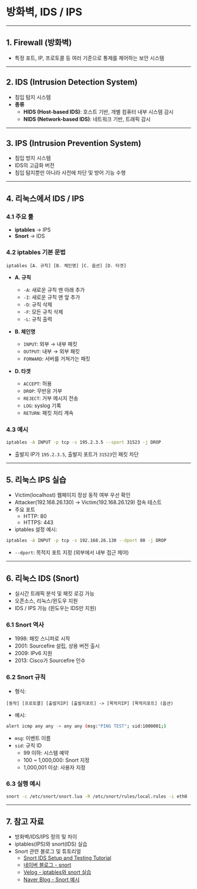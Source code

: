 
# 방화벽, IDS / IPS

---

## 1. Firewall (방화벽)

- 특정 포트, IP, 프로토콜 등 여러 기준으로 통제를 제어하는 보안 시스템

---

## 2. IDS (Intrusion Detection System)

- 침입 탐지 시스템
- **종류**
  - **HIDS (Host-based IDS)**: 호스트 기반, 개별 컴퓨터 내부 시스템 감시
  - **NIDS (Network-based IDS)**: 네트워크 기반, 트래픽 감시

---

## 3. IPS (Intrusion Prevention System)

- 침입 방지 시스템
- IDS의 고급화 버전
- 침입 탐지뿐만 아니라 사전에 차단 및 방어 기능 수행

---

## 4. 리눅스에서 IDS / IPS

### 4.1 주요 툴
- **iptables** → IPS
- **Snort** → IDS

### 4.2 iptables 기본 문법
```
iptables [A. 규칙] [B. 체인명] [C. 옵션] [D. 타겟]
```

- **A. 규칙**
  - `-A`: 새로운 규칙 맨 아래 추가
  - `-I`: 새로운 규칙 맨 앞 추가
  - `-D`: 규칙 삭제
  - `-F`: 모든 규칙 삭제
  - `-L`: 규칙 출력

- **B. 체인명**
  - `INPUT`: 외부 → 내부 패킷
  - `OUTPUT`: 내부 → 외부 패킷
  - `FORWARD`: 서버를 거쳐가는 패킷

- **D. 타겟**
  - `ACCEPT`: 허용
  - `DROP`: 무반응 거부
  - `REJECT`: 거부 메시지 전송
  - `LOG`: syslog 기록
  - `RETURN`: 패킷 처리 계속

### 4.3 예시
```bash
iptables -A INPUT -p tcp -s 195.2.3.5 --sport 31523 -j DROP
```
- 출발지 IP가 `195.2.3.5`, 출발지 포트가 `31523`인 패킷 차단

---

## 5. 리눅스 IPS 실습

- Victim(localhost) 웹페이지 정상 동작 여부 우선 확인
- Attacker(192.168.26.130) → Victim(192.168.26.129) 접속 테스트
- 주요 포트
  - HTTP: 80
  - HTTPS: 443
- iptables 설정 예시:
```bash
iptables -A INPUT -p tcp -s 192.168.26.130 --dport 80 -j DROP
```

- `--dport`: 목적지 포트 지정 (외부에서 내부 접근 제어)

---

## 6. 리눅스 IDS (Snort)

- 실시간 트래픽 분석 및 패킷 로깅 가능
- 오픈소스, 리눅스/윈도우 지원
- IDS / IPS 가능 (윈도우는 IDS만 지원)

### 6.1 Snort 역사
- 1998: 패킷 스니퍼로 시작
- 2001: Sourcefire 설립, 상용 버전 출시
- 2009: IPv6 지원
- 2013: Cisco가 Sourcefire 인수

### 6.2 Snort 규칙
- 형식:
```
[동작] [프로토콜] [출발지IP] [출발지포트] -> [목적지IP] [목적지포트] (옵션)
```
- 예시:
```bash
alert icmp any any -> any any (msg:"PING TEST"; sid:1000001;)
```
- `msg`: 이벤트 이름
- `sid`: 규칙 ID
  - 99 이하: 시스템 예약
  - 100 ~ 1,000,000: Snort 지정
  - 1,000,001 이상: 사용자 지정

### 6.3 실행 예시
```bash
snort -c /etc/snort/snort.lua -R /etc/snort/rules/local.rules -i eth0 -A alert_fast
```

---

## 7. 참고 자료

- 방화벽/IDS/IPS 정의 및 차이
- iptables(IPS)와 snort(IDS) 실습
- Snort 관련 블로그 및 튜토리얼
  - [Snort IDS Setup and Testing Tutorial](https://www.linkedin.com/pulse/snort-ids-setup-testing-tutorial-wilfridus-handaya-s2pkc/)
  - [네이버 블로그 - snort](https://catchingitsecure.tistory.com/4)
  - [Velog - iptables와 snort 실습](https://velog.io/@sot_sky/iptablesIPS%EC%99%80-snortIDS-%EC%8B%A4%EC%8A%B5)
  - [Naver Blog - Snort 예시](https://m.blog.naver.com/aladdin76/223394899408)